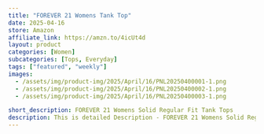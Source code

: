 ```yaml
---
title: "FOREVER 21 Womens Tank Top"
date: 2025-04-16
store: Amazon
affiliate_link: https://amzn.to/4icUt4d
layout: product
categories: [Women]
subcategories: [Tops, Everyday]
tags: ["featured", "weekly"]
images:
  - /assets/img/product-img/2025/April/16/PNL20250400001-1.png
  - /assets/img/product-img/2025/April/16/PNL20250400002-1.png
  - /assets/img/product-img/2025/April/16/PNL20250400003-1.png

short_description: FOREVER 21 Womens Solid Regular Fit Tank Tops
description: This is detailed Description - FOREVER 21 Womens Solid Regular Fit Tank Tops
---
```

